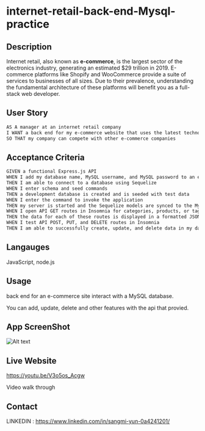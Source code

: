 # internet-retail-back-end-Mysql-practice

## Description 

Internet retail, also known as **e-commerce**, is the largest sector of the electronics industry, generating an estimated $29 trillion in 2019. E-commerce platforms like Shopify and WooCommerce provide a suite of services to businesses of all sizes. Due to their prevalence, understanding the fundamental architecture of these platforms will benefit you as a full-stack web developer.

## User Story 

```md
AS A manager at an internet retail company
I WANT a back end for my e-commerce website that uses the latest technologies
SO THAT my company can compete with other e-commerce companies
```

## Acceptance Criteria

```md
GIVEN a functional Express.js API
WHEN I add my database name, MySQL username, and MySQL password to an environment variable file
THEN I am able to connect to a database using Sequelize
WHEN I enter schema and seed commands
THEN a development database is created and is seeded with test data
WHEN I enter the command to invoke the application
THEN my server is started and the Sequelize models are synced to the MySQL database
WHEN I open API GET routes in Insomnia for categories, products, or tags
THEN the data for each of these routes is displayed in a formatted JSON
WHEN I test API POST, PUT, and DELETE routes in Insomnia
THEN I am able to successfully create, update, and delete data in my database
```

## Langauges

JavaScript, node.js

## Usage 

back end for an e-commerce site interact with a MySQL database.

You can add, update, delete and other features with the api that provied. 

## App ScreenShot

![Alt text](../../../../../../C:/Users/MIA/bootcamp/homework/internet-retail-back-end-Mysql-practice/image/Untitled.jpg)

## Live Website

https://youtu.be/V3o5os_Acgw 

Video walk through

## Contact 

LINKEDIN : https://www.linkedin.com/in/sangmi-yun-0a4241201/